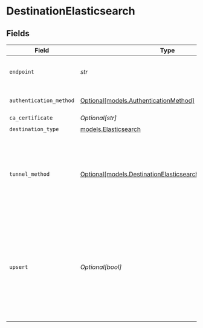 # DestinationElasticsearch


## Fields

| Field                                                                                                                                                                               | Type                                                                                                                                                                                | Required                                                                                                                                                                            | Description                                                                                                                                                                         |
| ----------------------------------------------------------------------------------------------------------------------------------------------------------------------------------- | ----------------------------------------------------------------------------------------------------------------------------------------------------------------------------------- | ----------------------------------------------------------------------------------------------------------------------------------------------------------------------------------- | ----------------------------------------------------------------------------------------------------------------------------------------------------------------------------------- |
| `endpoint`                                                                                                                                                                          | *str*                                                                                                                                                                               | :heavy_check_mark:                                                                                                                                                                  | The full url of the Elasticsearch server                                                                                                                                            |
| `authentication_method`                                                                                                                                                             | [Optional[models.AuthenticationMethod]](../models/authenticationmethod.md)                                                                                                          | :heavy_minus_sign:                                                                                                                                                                  | The type of authentication to be used                                                                                                                                               |
| `ca_certificate`                                                                                                                                                                    | *Optional[str]*                                                                                                                                                                     | :heavy_minus_sign:                                                                                                                                                                  | CA certificate                                                                                                                                                                      |
| `destination_type`                                                                                                                                                                  | [models.Elasticsearch](../models/elasticsearch.md)                                                                                                                                  | :heavy_check_mark:                                                                                                                                                                  | N/A                                                                                                                                                                                 |
| `tunnel_method`                                                                                                                                                                     | [Optional[models.DestinationElasticsearchSSHTunnelMethod]](../models/destinationelasticsearchsshtunnelmethod.md)                                                                    | :heavy_minus_sign:                                                                                                                                                                  | Whether to initiate an SSH tunnel before connecting to the database, and if so, which kind of authentication to use.                                                                |
| `upsert`                                                                                                                                                                            | *Optional[bool]*                                                                                                                                                                    | :heavy_minus_sign:                                                                                                                                                                  | If a primary key identifier is defined in the source, an upsert will be performed using the primary key value as the elasticsearch doc id. Does not support composite primary keys. |